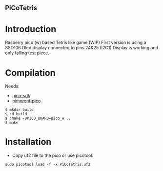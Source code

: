 PiCoTetris
-----------

# Introduction

Rasberry pico (w) based Tetris like game (WIP)
First version is using a SSD106 Oled display connected to pins 24&25 (I2C1)
Display is working and only falling test piece.

# Compilation
Needs:
- [pico-sdk](https://github.com/raspberrypi/pico-sdk)
- [pimoroni-pico](https://github.com/pimoroni/pimoroni-pico)

```
$ mkdir build
$ cd build
$ cmake -DPICO_BOARD=pico_w ..
$ make
```

# Installation
- Copy uf2 file to the pico or use picotool: 
```
sudo picotool load -f -x PiCoTetris.uf2 
```

